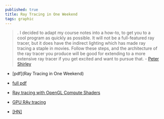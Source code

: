 ```yaml
---
published: true
title: Ray Tracing in One Weekend
tags: graphic
---
```

> . I decided to adapt
my course notes into a how-to, to get you to a cool program as quickly as possible. It will not be
a full-featured ray tracer, but it does have the indirect lighting which has made ray tracing a
staple in movies. Follow these steps, and the architecture of the ray tracer you produce will be
good for extending to a more extensive ray tracer if you get excited and want to pursue that. - [Peter Shirley](https://twitter.com/Peter_shirley)

- [pdf](Ray Tracing in One Weekend)
- [full pdf](https://drive.google.com/drive/folders/14yayBb9XiL16lmuhbYhhvea8mKUUK77W)


- [Ray tracing with OpenGL Compute Shaders](https://github.com/LWJGL/lwjgl3-wiki/wiki/2.6.1.-Ray-tracing-with-OpenGL-Compute-Shaders-%28Part-I%29)
- [GPU RAy tracing](https://medium.com/@jcowles/gpu-ray-tracing-in-one-weekend-3e7d874b3b0f)

- [\[HN\]](https://news.ycombinator.com/item?id=18840859)
